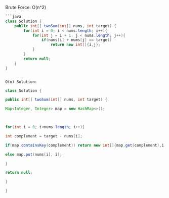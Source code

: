 Brute Force: O(n^2)
```java
```java
class Solution {
    public int[] twoSum(int[] nums, int target) {
        for(int i = 0; i < nums.length; i++){
            for(int j = i + 1; j < nums.length; j++){
                if(nums[i] + nums[j] == target)
                    return new int[]{i,j};
            }
        }
        return null;
    }
}
```


```

O(n) Solution:
```
```java
class Solution {

public int[] twoSum(int[] nums, int target) {

Map<Integer, Integer> map = new HashMap<>();

  

for(int i = 0; i<nums.length; i++){

int complement = target - nums[i];

if(map.containsKey(complement)) return new int[]{map.get(complement),i };

else map.put(nums[i], i);

}

return null;

}

}
```